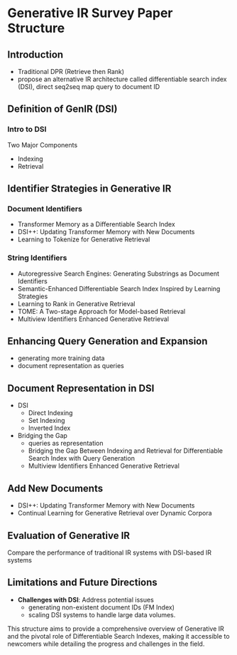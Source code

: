 # Generative IR Survey Paper Structure

## Introduction
- Traditional DPR (Retrieve then Rank)
- propose an alternative IR architecture called differentiable search index (DSI), direct seq2seq map query to document ID
## Definition of GenIR (DSI)
### Intro to DSI
Two Major Components
- Indexing
- Retrieval
  
## Identifier Strategies in Generative IR
### Document Identifiers

- Transformer Memory as a Differentiable Search Index
- DSI++: Updating Transformer Memory with New Documents
- Learning to Tokenize for Generative Retrieval

### String Identifiers

- Autoregressive Search Engines: Generating Substrings as Document Identifiers
- Semantic-Enhanced Differentiable Search Index Inspired by Learning Strategies
- Learning to Rank in Generative Retrieval
- TOME: A Two-stage Approach for Model-based Retrieval
- Multiview Identifiers Enhanced Generative Retrieval

## Enhancing Query Generation and Expansion
- generating more training data
- document representation as queries

## Document Representation in DSI
- DSI
    - Direct Indexing
    - Set Indexing
    - Inverted Index
- Bridging the Gap
    - queries as representation
    - Bridging the Gap Between Indexing and Retrieval for Differentiable Search Index with Query Generation
    - Multiview Identifiers Enhanced Generative Retrieval

## Add New Documents
- DSI++: Updating Transformer Memory with New Documents
- Continual Learning for Generative Retrieval over Dynamic Corpora

## Evaluation of Generative IR
Compare the performance of traditional IR systems with DSI-based IR systems

## Limitations and Future Directions
- **Challenges with DSI**: Address potential issues
  - generating non-existent document IDs (FM Index)
  - scaling DSI systems to handle large data volumes.

This structure aims to provide a comprehensive overview of Generative IR and the pivotal role of Differentiable Search Indexes, making it accessible to newcomers while detailing the progress and challenges in the field.
